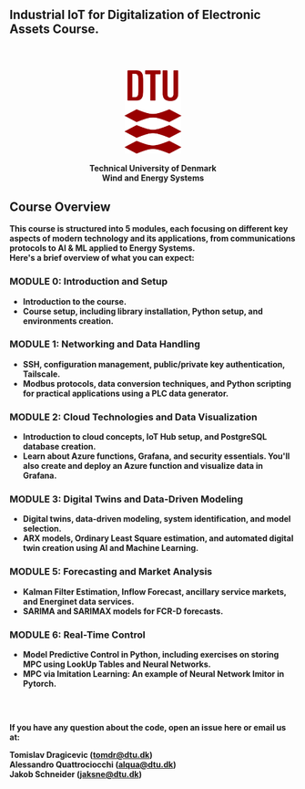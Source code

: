 ##  **Industrial IoT for Digitalization of Electronic Assets** Course.

<p style="margin-top: 60px; margin-bottom: 20px;"></p>

<p align="center">
<img src="Module 3/img/dtu_logo.png" alt="Alt text" width="100"/>
</p>
<p align="center">
 <b>
Technical University of Denmark <br />
Wind and Energy Systems<b> <br />
</p>


## Course Overview

This course is structured into 5 modules, each focusing on different key aspects of modern technology and its applications, from communications protocols to AI & ML applied to Energy Systems. <br>
Here's a brief overview of what you can expect:

### MODULE 0: Introduction and Setup
- Introduction to the course.
- Course setup, including library installation, Python setup, and environments creation. 

### MODULE 1: Networking and Data Handling
- SSH, configuration management, public/private key authentication, Tailscale.
- Modbus protocols, data conversion techniques, and Python scripting for practical applications using a PLC data generator.

### MODULE 2: Cloud Technologies and Data Visualization

- Introduction to cloud concepts, IoT Hub setup, and PostgreSQL database creation.
- Learn about Azure functions, Grafana, and security essentials. You'll also create and deploy an Azure function and visualize data in Grafana.

### MODULE 3: Digital Twins and Data-Driven Modeling
- Digital twins, data-driven modeling, system identification, and model selection.
- ARX models, Ordinary Least Square estimation, and automated digital twin creation using AI and Machine Learning.

### MODULE 5: Forecasting and Market Analysis
- Kalman Filter Estimation, Inflow Forecast, ancillary service markets, and Energinet data services.
- SARIMA and SARIMAX models for FCR-D forecasts.

### MODULE 6: Real-Time Control
- Model Predictive Control in Python, including exercises on storing MPC using LookUp Tables and Neural Networks.
- MPC via Imitation Learning: An example of Neural Network Imitor in Pytorch.

<p style="margin-top: 60px; margin-bottom: 20px;"></p>

If you have any question about the code, open an issue here or email us at: 
<p align="left">
 <b>Tomislav Dragicevic (<a href="mailto:tomdr@dtu.dk">tomdr@dtu.dk</a>)
 <br />
 <b>Alessandro Quattrociocchi (<a href="mailto:alqua@dtu.dk">alqua@dtu.dk</a>)
<br />
 <b>Jakob Schneider (<a href="mailto:jaksne@dtu.dk">jaksne@dtu.dk</a>)
<br />
</p>